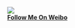 ![](http://tp4.sinaimg.cn/1994914167/180/5650638007/1)  
**[Follow Me On Weibo](http://weibo.com/xummer)**
